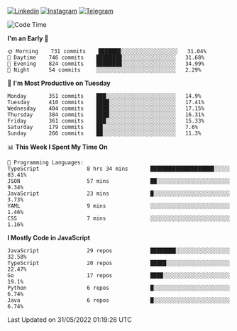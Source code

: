 [![Linkedin](https://img.shields.io/badge/-Archie-blue?style=flat-square&labelColor=gray&logo=Linkedin&logoColor=white&link=https://www.linkedin.com/in/archisdi)](https://www.linkedin.com/in/archisdi)
[![Instagram](https://img.shields.io/badge/-@archisdi-orange?style=flat-square&labelColor=gray&logo=Instagram&logoColor=white&link=https://www.instagram.com/archisdi)](https://www.instagram.com/archisdi)
[![Telegram](https://img.shields.io/badge/-aai-informational?style=flat-square&labelColor=gray&logo=telegram&logoColor=white&link=https://t.me/archisdi)](https://t.me/archisdi)

<!--START_SECTION:waka-->
![Code Time](http://img.shields.io/badge/Code%20Time-0%20secs-blue)

**I'm an Early 🐤** 

```text
🌞 Morning    731 commits    ███████░░░░░░░░░░░░░░░░░░   31.04% 
🌆 Daytime    746 commits    ████████░░░░░░░░░░░░░░░░░   31.68% 
🌃 Evening    824 commits    ████████░░░░░░░░░░░░░░░░░   34.99% 
🌙 Night      54 commits     ░░░░░░░░░░░░░░░░░░░░░░░░░   2.29%

```
📅 **I'm Most Productive on Tuesday** 

```text
Monday       351 commits    ███░░░░░░░░░░░░░░░░░░░░░░   14.9% 
Tuesday      410 commits    ████░░░░░░░░░░░░░░░░░░░░░   17.41% 
Wednesday    404 commits    ████░░░░░░░░░░░░░░░░░░░░░   17.15% 
Thursday     384 commits    ████░░░░░░░░░░░░░░░░░░░░░   16.31% 
Friday       361 commits    ███░░░░░░░░░░░░░░░░░░░░░░   15.33% 
Saturday     179 commits    ██░░░░░░░░░░░░░░░░░░░░░░░   7.6% 
Sunday       266 commits    ██░░░░░░░░░░░░░░░░░░░░░░░   11.3%

```


📊 **This Week I Spent My Time On** 

```text
💬 Programming Languages: 
TypeScript               8 hrs 34 mins       ████████████████████░░░░░   83.41% 
JSON                     57 mins             ██░░░░░░░░░░░░░░░░░░░░░░░   9.34% 
JavaScript               23 mins             █░░░░░░░░░░░░░░░░░░░░░░░░   3.73% 
YAML                     9 mins              ░░░░░░░░░░░░░░░░░░░░░░░░░   1.46% 
CSS                      7 mins              ░░░░░░░░░░░░░░░░░░░░░░░░░   1.16%

```

**I Mostly Code in JavaScript** 

```text
JavaScript               29 repos            ████████░░░░░░░░░░░░░░░░░   32.58% 
TypeScript               20 repos            █████░░░░░░░░░░░░░░░░░░░░   22.47% 
Go                       17 repos            ████░░░░░░░░░░░░░░░░░░░░░   19.1% 
Python                   6 repos             █░░░░░░░░░░░░░░░░░░░░░░░░   6.74% 
Java                     6 repos             █░░░░░░░░░░░░░░░░░░░░░░░░   6.74%

```



 Last Updated on 31/05/2022 01:19:26 UTC
<!--END_SECTION:waka-->
